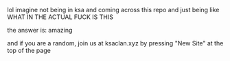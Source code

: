 lol imagine not being in ksa and coming across this repo and just being like WHAT IN THE ACTUAL FUCK IS THIS

the answer is: amazing

and if you are a random, join us at ksaclan.xyz by pressing "New Site" at the top of the page
